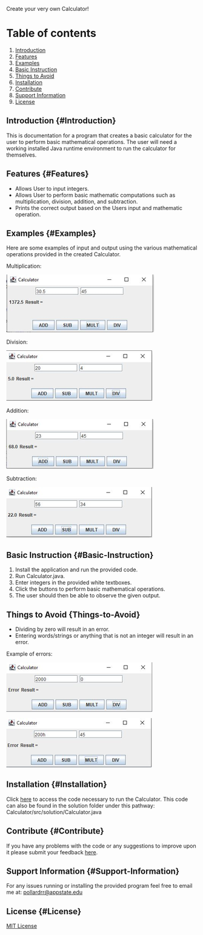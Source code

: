 Create your very own Calculator!

# Table of contents

1. [Introduction](#Introduction)
2. [Features](#Features)
3. [Examples](#Examples)
4. [Basic Instruction](#Basic-Instruction)
5. [Things to Avoid](#Things-to-Avoid)
6. [Installation](#Installation)
7. [Contribute](#Contribute)
8. [Support Information](#Support-Information)
9. [License](#License)

## Introduction {#Introduction}

This is documentation for a program that creates a basic calculator for the user to perform basic mathematical operations. The user will need a working installed Java runtime environment to run the calculator for themselves. 

## Features {#Features}

* Allows User to input integers.
* Allows User to perform basic mathematic computations such as multiplication, division, addition, and subtraction.
* Prints the correct output based on the Users input and mathematic operation. 

## Examples {#Examples}

Here are some examples of input and output using the various mathematical operations provided in the created Calculator.

Multiplication:

![alt text](Calculator.JPG)

Division:

![alt text](division.JPG)

Addition:

![alt text](Addition.JPG)

Subtraction:

![alt text](Subtraction.JPG)

## Basic Instruction {#Basic-Instruction}

1. Install the application and run the provided code.
2. Run Calculator.java.
3. Enter integers in the provided white textboxes.
4. Click the buttons to perform basic mathematical operations. 
5. The user should then be able to observe the given output.

## Things to Avoid {Things-to-Avoid}

* Dividing by zero will result in an error.
* Entering words/strings or anything that is not an integer will result in an error. 

Example of errors:

![alt text](divv.png)

![alt text](string.JPG)



## Installation {#Installation}

Click [here](https://github.com/ReecePollard55/Calculator/blob/gh-pages/src/solution/Calculator.java) to access the code necessary to run the Calculator.
This code can also be found in the solution folder under this pathway: Calculator/src/solution/Calculator.java

## Contribute {#Contribute}

If you have any problems with the code or any suggestions to improve upon it please submit your feedback [here](https://github.com/ReecePollard55/Calculator/issues).

## Support Information {#Support-Information}

For any issues running or installing the provided program feel free to email me at: pollardrr@appstate.edu

## License {#License}
[MIT License](https://github.com/ReecePollard55/Calculator/blob/gh-pages/MIT%20License)




